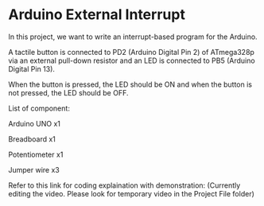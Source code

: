 # Arduino External Interrupt
In this project, we want to write an interrupt-based program for the Arduino.

A tactile button is connected to PD2 (Arduino Digital Pin 2) of ATmega328p via an external pull-down resistor and an LED is connected to PB5 (Arduino Digital Pin 13).

When the button is pressed, the LED should be ON and when the button is not pressed, the LED should be OFF.

List of component:

Arduino UNO x1

Breadboard x1

Potentiometer x1

Jumper wire x3

Refer to this link for coding explaination with demonstration: (Currently editing the video. Please look for temporary video in the Project File folder)
